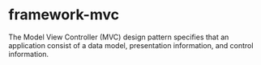# framework-mvc
The Model View Controller (MVC) design pattern specifies that an application consist of a data model, presentation information, and control information.
